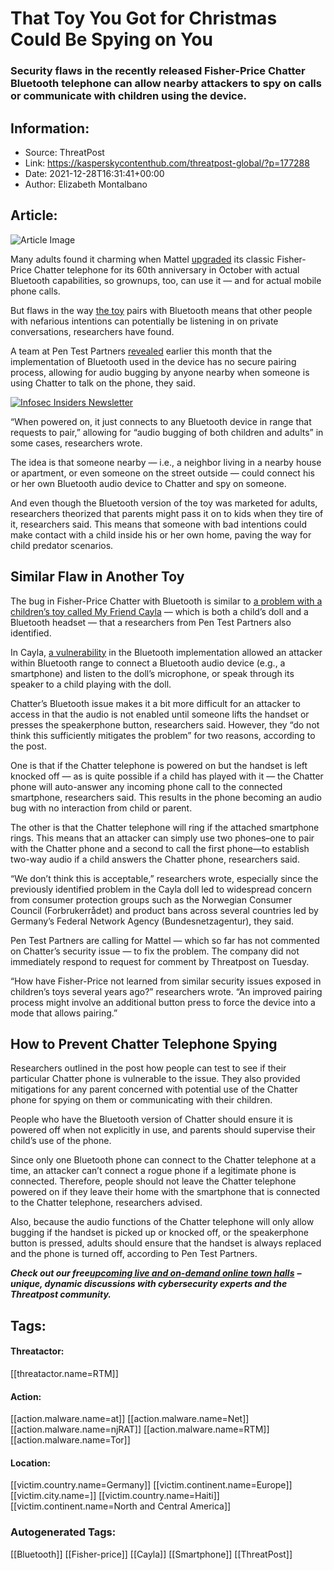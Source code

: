 # That Toy You Got for Christmas Could Be Spying on You
### Security flaws in the recently released Fisher-Price Chatter Bluetooth telephone can allow nearby attackers to spy on calls or communicate with children using the device.

## Information:
+ Source: ThreatPost
+ Link: https://kasperskycontenthub.com/threatpost-global/?p=177288
+ Date: 2021-12-28T16:31:41+00:00
+ Author: Elizabeth Montalbano


## Article:
![Article Image](https://media.threatpost.com/wp-content/uploads/sites/103/2021/12/28111824/chatter-e1640708531855.jpeg)

Many adults found it charming when Mattel [upgraded](https://www.amazon.com/Fisher-Price-Chatter-Phone-Bluetooth-Grownups/dp/B09MFY7GJ2) its classic Fisher-Price Chatter telephone for its 60th anniversary in October with actual Bluetooth capabilities, so grownups, too, can use it — and for actual mobile phone calls.


But flaws in the way [the toy](https://www.mattel.com/en-shop/products/fisher-price-chatter-telephone-fgw66) pairs with Bluetooth means that other people with nefarious intentions can potentially be listening in on private conversations, researchers have found.


A team at Pen Test Partners [revealed](https://www.pentestpartners.com/security-blog/audio-bugging-with-the-fisher-price-chatter-bluetooth-telephone/) earlier this month that the implementation of Bluetooth used in the device has no secure pairing process, allowing for audio bugging by anyone nearby when someone is using Chatter to talk on the phone, they said.


[![Infosec Insiders Newsletter](https://media.threatpost.com/wp-content/uploads/sites/103/2021/07/10165815/infosec_insiders_in_article_promo.png)](https://threatpost.com/infosec-insider-subscription-page/?utm_source=ART&utm_medium=ART&utm_campaign=InfosecInsiders_Newsletter_Promo/)


“When powered on, it just connects to any Bluetooth device in range that requests to pair,” allowing for “audio bugging of both children and adults” in some cases, researchers wrote.


The idea is that someone nearby — i.e., a neighbor living in a nearby house or apartment, or even someone on the street outside — could connect his or her own Bluetooth audio device to Chatter and spy on someone.


And even though the Bluetooth version of the toy was marketed for adults, researchers theorized that parents might pass it on to kids when they tire of it, researchers said. This means that someone with bad intentions could make contact with a child inside his or her own home, paving the way for child predator scenarios.


**Similar Flaw in Another Toy**
-------------------------------


The bug in Fisher-Price Chatter with Bluetooth is similar to [a problem with a children’s toy called My Friend Cayla](https://www.pentestpartners.com/security-blog/making-childrens-toys-swear/) — which is both a child’s doll and a Bluetooth headset — that a researchers from Pen Test Partners also identified.


In Cayla, [a vulnerability](https://threatpost.com/serious-security-flaws-found-in-childrens-connected-toys/151020/) in the Bluetooth implementation allowed an attacker within Bluetooth range to connect a Bluetooth audio device (e.g., a smartphone) and listen to the doll’s microphone, or speak through its speaker to a child playing with the doll.


Chatter’s Bluetooth issue makes it a bit more difficult for an attacker to access in that the audio is not enabled until someone lifts the handset or presses the speakerphone button, researchers said. However, they “do not think this sufficiently mitigates the problem” for two reasons, according to the post.


One is that if the Chatter telephone is powered on but the handset is left knocked off — as is quite possible if a child has played with it — the Chatter phone will auto-answer any incoming phone call to the connected smartphone, researchers said. This results in the phone becoming an audio bug with no interaction from child or parent.


The other is that the Chatter telephone will ring if the attached smartphone rings. This means that an attacker can simply use two phones–one to pair with the Chatter phone and a second to call the first phone—to establish two-way audio if a child answers the Chatter phone, researchers said.


“We don’t think this is acceptable,” researchers wrote, especially since the previously identified problem in the Cayla doll led to widespread concern from consumer protection groups such as the Norwegian Consumer Council (Forbrukerrådet) and product bans across several countries led by Germany’s Federal Network Agency (Bundesnetzagentur), they said.


Pen Test Partners are calling for Mattel — which so far has not commented on Chatter’s security issue — to fix the problem. The company did not immediately respond to request for comment by Threatpost on Tuesday.


“How have Fisher-Price not learned from similar security issues exposed in children’s toys several years ago?” researchers wrote. “An improved pairing process might involve an additional button press to force the device into a mode that allows pairing.”


**How to Prevent Chatter Telephone Spying**
-------------------------------------------


Researchers outlined in the post how people can test to see if their particular Chatter phone is vulnerable to the issue. They also provided mitigations for any parent concerned with potential use of the Chatter phone for spying on them or communicating with their children.


People who have the Bluetooth version of Chatter should ensure it is powered off when not explicitly in use, and parents should supervise their child’s use of the phone.


Since only one Bluetooth phone can connect to the Chatter telephone at a time, an attacker can’t connect a rogue phone if a legitimate phone is connected. Therefore, people should not leave the Chatter telephone powered on if they leave their home with the smartphone that is connected to the Chatter telephone, researchers advised.


Also, because the audio functions of the Chatter telephone will only allow bugging if the handset is picked up or knocked off, or the speakerphone button is pressed, adults should ensure that the handset is always replaced and the phone is turned off, according to Pen Test Partners.


***Check out our free***[***upcoming live and on-demand online town halls***](https://threatpost.com/category/webinars/) ***– unique, dynamic discussions with cybersecurity experts and the Threatpost community.***





## Tags:

#### Threatactor:
[[threatactor.name=RTM]]

#### Action:
[[action.malware.name=at]] [[action.malware.name=Net]] [[action.malware.name=njRAT]] [[action.malware.name=RTM]] [[action.malware.name=Tor]]

#### Location:
[[victim.country.name=Germany]] [[victim.continent.name=Europe]] [[victim.city.name=]] [[victim.country.name=Haiti]] [[victim.continent.name=North and Central America]]

### Autogenerated Tags:
[[Bluetooth]] [[Fisher-price]] [[Cayla]] [[Smartphone]] [[ThreatPost]]

